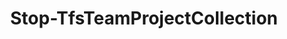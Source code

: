 ﻿---
title: Stop-TfsTeamProjectCollection
breadcrumbs: [ "TeamProjectCollection" ]
parent: "TeamProjectCollection"
description: "Stops a team project collection and make it offline."
remarks: 
parameterSets: 
  "_All_": [  ] 
  "__AllParameterSets": 
parameters: 
inputs: 
outputs: 
notes: 
relatedLinks: 
  - text: "Online Version:" 
    uri: "https://tfscmdlets.dev/Cmdlets/TeamProjectCollection/Stop-TfsTeamProjectCollection"
aliases: 
examples: 
---
